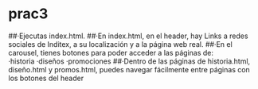 # prac3


##·Ejecutas index.html.
##·En index.html, en el header, hay Links a redes sociales de Inditex, a su localización y a la página web real.
##·En el carousel, tienes botones para poder acceder a las páginas de:   
    ·historia
    ·diseños
    ·promociones
##·Dentro de las páginas de historia.html, diseño.html y promos.html, puedes navegar fácilmente entre páginas con los botones del header

